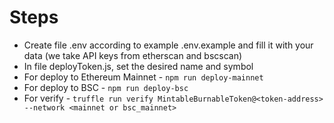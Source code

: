 # Steps
 - Create file .env according to example .env.example and fill it with your data (we take API keys from etherscan and bscscan)
 - In file deployToken.js, set the desired name and symbol 
 - For deploy to Ethereum Mainnet - `npm run deploy-mainnet`
 - For deploy to BSC - `npm run deploy-bsc`
 - For verify - `truffle run verify MintableBurnableToken@<token-address> --network <mainnet or bsc_mainnet>`